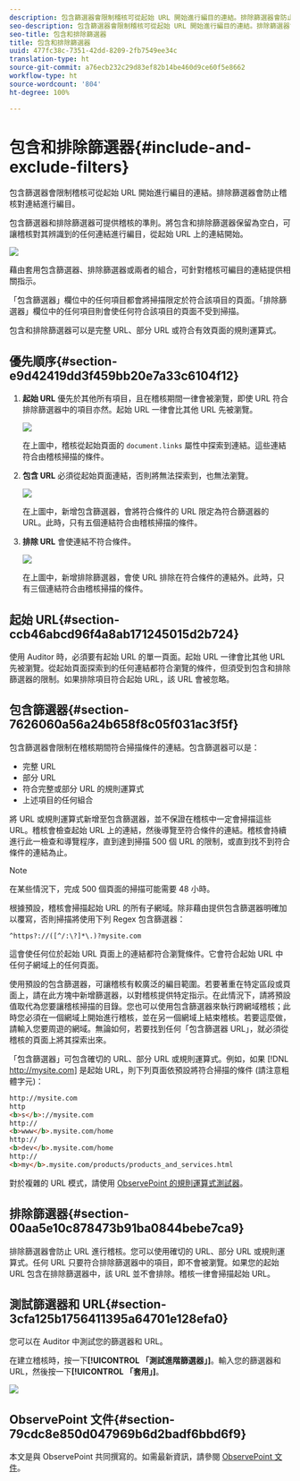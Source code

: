```yaml
---
description: 包含篩選器會限制稽核可從起始 URL 開始進行編目的連結。排除篩選器會防止稽核對連結進行編目。
seo-description: 包含篩選器會限制稽核可從起始 URL 開始進行編目的連結。排除篩選器會防止稽核對連結進行編目。
seo-title: 包含和排除篩選器
title: 包含和排除篩選器
uuid: 477fc38c-7351-42dd-8209-2fb7549ee34c
translation-type: ht
source-git-commit: a76ecb232c29d83ef82b14be460d9ce60f5e8662
workflow-type: ht
source-wordcount: '804'
ht-degree: 100%

---
```



# 包含和排除篩選器{#include-and-exclude-filters}

包含篩選器會限制稽核可從起始 URL 開始進行編目的連結。排除篩選器會防止稽核對連結進行編目。

<!--
Content from ObservePoint (https://help.observepoint.com/articles/2872121-include-and-exclude-filters) with their permission. Modified slightly for style and Auditor emphasis.
-->

包含篩選器和排除篩選器可提供稽核的準則。將包含和排除篩選器保留為空白，可讓稽核對其辨識到的任何連結進行編目，從起始 URL 上的連結開始。

![](assets/filter.png)

藉由套用包含篩選器、排除篩選器或兩者的組合，可針對稽核可編目的連結提供相關指示。

「包含篩選器」欄位中的任何項目都會將掃描限定於符合該項目的頁面。「排除篩選器」欄位中的任何項目則會使任何符合該項目的頁面不受到掃描。

包含和排除篩選器可以是完整 URL、部分 URL 或符合有效頁面的規則運算式。

## 優先順序{#section-e9d42419dd3f459bb20e7a33c6104f12}

1. **起始 URL** 優先於其他所有項目，且在稽核期間一律會被瀏覽，即使 URL 符合排除篩選器中的項目亦然。起始 URL 一律會比其他 URL 先被瀏覽。

   ![](assets/startingpage.png)

   在上圖中，稽核從起始頁面的 `document.links` 屬性中探索到連結。這些連結符合由稽核掃描的條件。

1. **包含 URL** 必須從起始頁面連結，否則將無法探索到，也無法瀏覽。

   ![](assets/includefilter.png)

   在上圖中，新增包含篩選器，會將符合條件的 URL 限定為符合篩選器的 URL。此時，只有五個連結符合由稽核掃描的條件。

1. **排除 URL** 會使連結不符合條件。

   ![](assets/excludefilter.png)

   在上圖中，新增排除篩選器，會使 URL 排除在符合條件的連結外。此時，只有三個連結符合由稽核掃描的條件。

## 起始 URL{#section-ccb46abcd96f4a8ab171245015d2b724}

使用 Auditor 時，必須要有起始 URL 的單一頁面。起始 URL 一律會比其他 URL 先被瀏覽。從起始頁面探索到的任何連結都符合瀏覽的條件，但須受到包含和排除篩選器的限制。如果排除項目符合起始 URL，該 URL 會被忽略。

## 包含篩選器{#section-7626060a56a24b658f8c05f031ac3f5f}

包含篩選器會限制在稽核期間符合掃描條件的連結。包含篩選器可以是：

* 完整 URL
* 部分 URL
* 符合完整或部分 URL 的規則運算式
* 上述項目的任何組合

將 URL 或規則運算式新增至包含篩選器，並不保證在稽核中一定會掃描這些 URL。稽核會檢查起始 URL 上的連結，然後導覽至符合條件的連結。稽核會持續進行此一檢查和導覽程序，直到達到掃描 500 個 URL 的限制，或直到找不到符合條件的連結為止。

>[!NOTE]
>
>在某些情況下，完成 500 個頁面的掃描可能需要 48 小時。

根據預設，稽核會掃描起始 URL 的所有子網域。除非藉由提供包含篩選器明確加以覆寫，否則掃描將使用下列 Regex 包含篩選器：

`^https?://([^/:\?]*\.)?mysite.com`

這會使任何位於起始 URL 頁面上的連結都符合瀏覽條件。它會符合起始 URL 中任何子網域上的任何頁面。

使用預設的包含篩選器，可讓稽核有較廣泛的編目範圍。若要著重在特定區段或頁面上，請在此方塊中新增篩選器，以對稽核提供特定指示。在此情況下，請將預設值取代為您要讓稽核掃描的目錄。您也可以使用包含篩選器來執行跨網域稽核；此時您必須在一個網域上開始進行稽核，並在另一個網域上結束稽核。若要這麼做，請輸入您要周遊的網域。無論如何，若要找到任何「包含篩選器 URL」，就必須從稽核的頁面上將其探索出來。

「包含篩選器」可包含確切的 URL、部分 URL 或規則運算式。例如，如果 [!DNL http://mysite.com] 是起始 URL，則下列頁面依預設將符合掃描的條件 (請注意粗體字元)：

```html
http://mysite.com
http
<b>s</b>://mysite.com
http://
<b>www</b>.mysite.com/home
http://
<b>dev</b>.mysite.com/home
http://
<b>my</b>.mysite.com/products/products_and_services.html
```

對於複雜的 URL 模式，請使用 [ObservePoint 的規則運算式測試器](https://regex.observepoint.com/)。

## 排除篩選器{#section-00aa5e10c878473b91ba0844bebe7ca9}

排除篩選器會防止 URL 進行稽核。您可以使用確切的 URL、部分 URL 或規則運算式。任何 URL 只要符合排除篩選器中的項目，即不會被瀏覽。如果您的起始 URL 包含在排除篩選器中，該 URL 並不會排除。稽核一律會掃描起始 URL。

## 測試篩選器和 URL{#section-3cfa125b1756411395a64701e128efa0}

您可以在 Auditor 中測試您的篩選器和 URL。

在建立稽核時，按一下&#x200B;**[!UICONTROL 「測試進階篩選器」]**。輸入您的篩選器和 URL，然後按一下&#x200B;**[!UICONTROL 「套用」]**。

![](assets/test-advanced-filters.png)

## ObservePoint 文件{#section-79cdc8e850d047969b6d2badf6bbd6f9}

本文是與 ObservePoint 共同撰寫的。如需最新資訊，請參閱 [ObservePoint 文件](https://help.observepoint.com/)。
